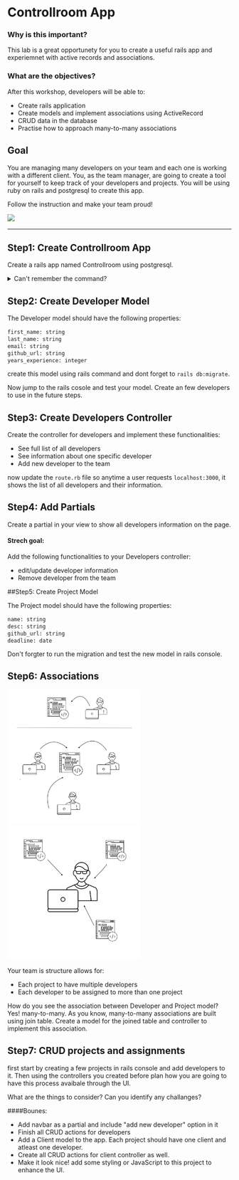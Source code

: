 
#  Controllroom App
### Why is this important?

This lab is a great opportunety for you to create a useful rails app and experiemnet with active records and associations. 


### What are the objectives?

 After this workshop, developers will be able to:
 
  - Create rails application 
  - Create models and implement associations using ActiveRecord
  - CRUD data in the database
  - Practise how to approach many-to-many associations


## Goal
You are managing many developers on your team and each one is working with a different client. You, as the team manager, are going to create a tool for yourself to keep track of your developers and projects. You will be using ruby on rails and postgresql to create this app. 

Follow the instruction and make your team proud! 

![](http://stream1.gifsoup.com/view5/4743746/project-management-goes-wrong-o.gif)

<hr>

## Step1: Create Controllroom App

Create a rails app named Controllroom using postgresql.
<details><summary>Can't remember the command?</summary>
 ` $rails new Controllroom -T -d postgresql `
</details>


## Step2: Create Developer Model 

The Developer model should have the following properties:

```
first_name: string
last_name: string
email: string
github_url: string
years_experience: integer

```
create this model using rails command and dont forget to ` rails db:migrate `.

Now jump to the rails cosole and test your model. Create an few developers to use in the future steps.

## Step3: Create Developers Controller
Create the controller for developers and implement these functionalities:

 - See full list of all developers 
 - See information about one specific developer
 - Add new developer to the team

now update the `route.rb` file so anytime a user requests `localhost:3000`, it shows the list of all developers and their information.
 
## Step4: Add Partials
Create a partial in your view to show  all developers information on the page. 

#### Strech goal:

Add the following functionalities to your Developers controller:
 
 - edit/update developer information
 - Remove developer from the team

##Step5: Create Project Model

The Project model should have the following properties:

```
name: string
desc: string
github_url: string
deadline: date

``` 
Don't forgter to run the migration and test the new model in rails console.

## Step6: Associations
<img src="diagram.png" style="width:300px;">
<img src="diagram2.png" style="width:300px;">

Your team is structure allows for:
 
 - Each project to have multiple developers
 - Each developer to be assigned to more than one project

How do you see the association between Developer and Project model? 
Yes! many-to-many. As you know, many-to-many associations are built using join table. Create a model for the joined table and controller to implement this association. 


## Step7: CRUD projects and assignments
first start by creating a few projects in rails console and add developers to it. Then using the controllers you created before plan how you are going to have this process avaibale through the UI. 

What are the things to consider? Can you identify any challanges? 


####Bounes:
- Add navbar as a partial and include "add new developer" option in it
- Finish all CRUD actions for developers
- Add a Client model to the app. Each project should have one client and atleast one developer. 
- Create all CRUD actions for client controller as well.
- Make it look nice! add some styling or JavaScript to this project to enhance the UI.

 
